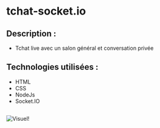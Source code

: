 # tchat-socket.io

## Description :
* Tchat live avec un salon général et conversation privée

## Technologies utilisées :
* HTML
* CSS
* NodeJs
* Socket.IO

##
![Visuel!](http://julie-desvaux.com/images/tchat_socket_io.png "Visuel")

